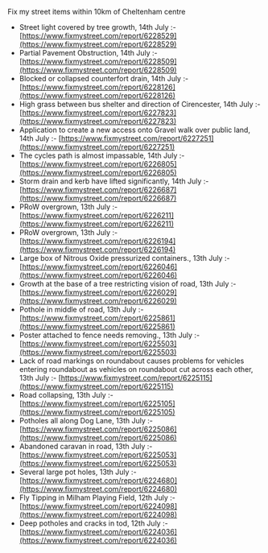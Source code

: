 Fix my street items within 10km of Cheltenham centre

<!-- fix_marker starts -->

- Street light covered by tree growth, 14th July :- [https://www.fixmystreet.com/report/6228529](https://www.fixmystreet.com/report/6228529)
- Partial Pavement Obstruction, 14th July :- [https://www.fixmystreet.com/report/6228509](https://www.fixmystreet.com/report/6228509)
- Blocked or collapsed counterfort drain, 14th July :- [https://www.fixmystreet.com/report/6228126](https://www.fixmystreet.com/report/6228126)
- High grass between bus shelter and direction of Cirencester, 14th July :- [https://www.fixmystreet.com/report/6227823](https://www.fixmystreet.com/report/6227823)
- Application to create a new access onto Gravel walk over public land, 14th July :- [https://www.fixmystreet.com/report/6227251](https://www.fixmystreet.com/report/6227251)
- The cycles path is almost impassable, 14th July :- [https://www.fixmystreet.com/report/6226805](https://www.fixmystreet.com/report/6226805)
- Storm drain and kerb have lifted significantly, 14th July :- [https://www.fixmystreet.com/report/6226687](https://www.fixmystreet.com/report/6226687)
- PRoW overgrown, 13th July :- [https://www.fixmystreet.com/report/6226211](https://www.fixmystreet.com/report/6226211)
- PRoW overgrown, 13th July :- [https://www.fixmystreet.com/report/6226194](https://www.fixmystreet.com/report/6226194)
- Large box of Nitrous Oxide pressurized containers., 13th July :- [https://www.fixmystreet.com/report/6226046](https://www.fixmystreet.com/report/6226046)
- Growth at the base of a tree restricting vision of road, 13th July :- [https://www.fixmystreet.com/report/6226029](https://www.fixmystreet.com/report/6226029)
- Pothole in middle of road, 13th July :- [https://www.fixmystreet.com/report/6225861](https://www.fixmystreet.com/report/6225861)
- Poster attached to fence needs removing., 13th July :- [https://www.fixmystreet.com/report/6225503](https://www.fixmystreet.com/report/6225503)
- Lack of road markings on roundabout causes problems for vehicles entering roundabout as vehicles on roundabout cut across each other, 13th July :- [https://www.fixmystreet.com/report/6225115](https://www.fixmystreet.com/report/6225115)
- Road collapsing, 13th July :- [https://www.fixmystreet.com/report/6225105](https://www.fixmystreet.com/report/6225105)
- Potholes all along Dog Lane, 13th July :- [https://www.fixmystreet.com/report/6225086](https://www.fixmystreet.com/report/6225086)
- Abandoned caravan in road, 13th July :- [https://www.fixmystreet.com/report/6225053](https://www.fixmystreet.com/report/6225053)
- Several large pot holes, 13th July :- [https://www.fixmystreet.com/report/6224680](https://www.fixmystreet.com/report/6224680)
- Fly Tipping in Milham Playing Field, 12th July :- [https://www.fixmystreet.com/report/6224098](https://www.fixmystreet.com/report/6224098)
- Deep potholes and cracks in tod, 12th July :- [https://www.fixmystreet.com/report/6224036](https://www.fixmystreet.com/report/6224036)

<!-- fix_marker ends -->